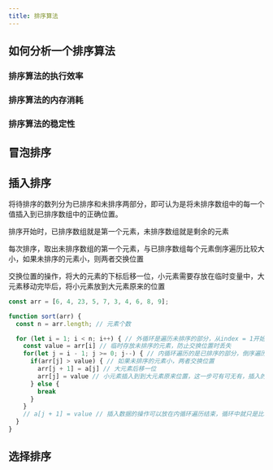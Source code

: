 ```yaml
---
title: 排序算法
---
```


## 如何分析一个排序算法

### 排序算法的执行效率

### 排序算法的内存消耗

### 排序算法的稳定性

## 冒泡排序

## 插入排序

将待排序的数列分为已排序和未排序两部分，即可认为是将未排序数组中的每一个值插入到已排序数组中的正确位置。

排序开始时，已排序数组就是第一个元素，未排序数组就是剩余的元素

每次排序，取出未排序数组的第一个元素，与已排序数组每个元素倒序遍历比较大小，如果未排序的元素小，则两者交换位置

交换位置的操作，将大的元素的下标后移一位，小元素需要存放在临时变量中，大元素移动完毕后，将小元素放到大元素原来的位置

```js
const arr = [6, 4, 23, 5, 7, 3, 4, 6, 8, 9];

function sort(arr) {
  const n = arr.length; // 元素个数

  for (let i = 1; i < n; i++) { // 外循环是遍历未排序的部分，从index = 1开始
    const value = arr[i] // 临时存放未排序的元素，防止交换位置时丢失
    for(let j = i - 1; j >= 0; j--) { // 内循环遍历的是已排序的部分，倒序遍历，依次与arr[i]比较
      if(arr[j] > value) { // 如果未排序的元素小，两者交换位置
        arr[j + 1] = a[j] // 大元素后移一位
        arr[j] = value // 小元素插入到到大元素原来位置，这一步可有可无有，插入的操作在遍历结束的时候执行一次也行
      } else {
        break
      }
    }
    // a[j + 1] = value // 插入数据的操作可以放在内循环遍历结束，循环中就只是比较大小和移动大元素。不过我自己认为这个对理解不太友好
  }
}
```

## 选择排序
